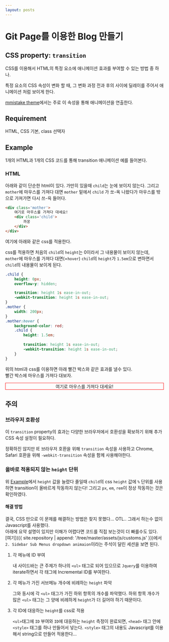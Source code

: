 ```yaml
---
layout: posts
---
```

# Git Page를 이용한 Blog 만들기

## CSS property: `transition`

CSS를 이용해서 HTML의 특정 요소에 애니메이션 효과를 부여할 수 있는 방법 중 하나.

특정 요소의 CSS 속성이 변화 할 때, 그 변화 과정 전과 후의 사이에 딜레이를 주어서 애니메이션 처럼 보이게 한다.

[mmistake theme](https://github.com/mmistakes/minimal-mistakes)에서는 주로 이 속성을 통해 애니메이션을 연출한다.

## Requirement

HTML, CSS 기본, class 선택자

## Example

1개의 HTML과 1개의 CSS 코드를 통해 transition 애니메이션 예를 들어본다.

### HTML

아래와 같이 단순한 html이 있다. 가만히 있을때 `child`는 눈에 보이지 않는다. 그리고 `mother`에 마우스를 가져다 대면 `mother` 밑에서 `child` 가 쏘-옥 나왔다가 마우스를 밖으로 가져가면 다시 쓰-윽 들어다.

```html
<div class='mother'>
    여기로 마우스를 가져다 대세요!
    <div class='child'>
        까꿍
    </div>
</div>
```

여기에 아래와 같은 css를 적용한다.

css를 적용하면 처음의 `child`의 `height`는 0이라서 그 내용물이 보이지 않는데, `mother`에 마우스를 가져다 대면(=`hover`) `child`의 `height`가 `1.5em`으로 변하면서 `child`의 내용물이 보이게 된다.

```css
.child {
    height: 0px;
    overflow-y: hidden;

    transition: height 1s ease-in-out;
    -webkit-transition: height 1s ease-in-out;
}
.mother {
    width: 200px;
}
.mother:hover {
    background-color: red;
    .child {
        height: 1.5em;
        
        transition: height 1s ease-in-out;
        -webkit-transition: height 1s ease-in-out;
    }
}
```

위의 html과 css를 이용하면 아래 빨간 박스와 같은 효과를 낼수 있다.<br/>빨간 박스에 마우스를 가져다 대보자.

<html>
    <head>
        <style>
            .mother { text-align: center; }
            .child {
                height: 0px;
                overflow-y: hidden;
                transition: height 0.5s ease-in-out;
                -webkit-transition: height 0.5s ease-in-out;
            }
            .mother:hover .child {
                height: 1.5em;
                transition: height 0.5s ease-in-out;
                -webkit-transition: height 0.5s ease-in-out;
            }
        </style>
    </head>
    <body>
        <div style='border: 1px solid red;'>
        <div class='mother'>여기로 마우스를 가져다 대세요!
            <div class='child'>까꿍</div>
        </div>
        </div>
    </body>
</html>

## 주의

### 브라우저 호환성

이 `transition` property의 효과는 다양한 브라우저에서 호환성을 확보하기 위해 추가 CSS 속성 설정이 필요하다.

정확하진 않지만 IE 브라우저 호환을 위해 `transition` 속성을 사용하고 Chrome, Safari 호환을 위해 `-webkit-transition` 속성을 함께 사용해야한다.

### 올바로 적용되지 않는 `height` 단위

위 [Example](#example)에서 `height` 값을 늘렸다 줄일때 `child`의 css `height` 값에 `%` 단위를 사용하면 transition이 올바르게 작동하지 않는다! 그리고 `px`, `em`, `rem`이 정상 작동하는 것은 확인하였다.

#### 해결 방법

결국, CSS 만으로 이 문제를 해결하는 방법은 찾지 못했다... OTL.. 그래서 하는수 없이 Javascript를 사용했다.<br/>
아래에 요약 설명이 있지만 이해가 어렵다면 코드를 직접 보는것이 더 빠를수도 있다. [여기]({{ site.repository | append: '/tree/master/assets/js/customs.js' }})에서 `2. Sidebar Sub Menus dropdown animaion`이라는 주석이 달린 세션을 보면 된다.

1. 각 메뉴에 ID 부여

    내 사이드바는 큰 주제가 하나의 `<ul>` 태그로 되어 있으므로 `Jquery`를 이용하여 iterate하면서 각 태그에 Incremental ID를 부여한다.

2. 각 메뉴가 가진 서브메뉴 개수에 비례하는 `height` 파악

    그와 동시에 각 `<ul>` 태그가 가진 하위 항목의 개수를 파악했다. 하위 항목 개수가 많은 `<ul>` 태그는 그 양에 비례하게 `height`가 더 길어야 하기 때문이다.

3. 각 ID에 대응하는 `height`를 css로 적용

    `<ul>`태그에 `ID` 부여와 `ID`에 대응하는 `height` 측정이 완료되면, `<head>` 태그 안에 `<style>` 태그를 하나 만들어서 넣는다. `<style>` 태그의 내용도 Javascript를 이용해서 string으로 만들어 적용한다...
